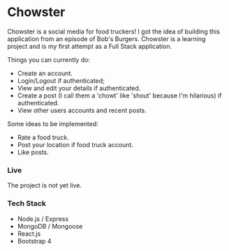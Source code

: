 # Chowster

Chowster is a social media for food truckers! I got the idea of building this application from an episode of Bob's Burgers. Chowster is a learning project and is my first attempt as a Full Stack application.

Things you can currently do:
- Create an account.
- Login/Logout if authenticated;
- View and edit your details if authenticated.
- Create a post (I call them a 'chowt' like 'shout' because I'm hilarious) if authenticated.
- View other users accounts and recent posts.

Some ideas to be implemented:
- Rate a food truck.
- Post your location if food truck account.
- Like posts.


### Live
The project is not yet live.

### Tech Stack
- Node.js / Express
- MongoDB / Mongoose
- React.js
- Bootstrap 4
